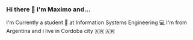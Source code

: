 ### Hi there 👋 i'm Maximo and...
I'm Currently a student 📖 at Information Systems Engineering 💻
I'm from Argentina and i live in Cordoba city 🇦🇷 🇦🇷


<!--
**maximofloress/maximofloress** is a ✨ _special_ ✨ repository because its `README.md` (this file) appears on your GitHub profile.

Here are some ideas to get you started:

- 🔭 I’m currently working on ...
- 🌱 I’m currently learning ...
- 👯 I’m looking to collaborate on ...
- 🤔 I’m looking for help with ...
- 💬 Ask me about ...
- 📫 How to reach me: ...
- 😄 Pronouns: ...
- ⚡ Fun fact: ...
-->
